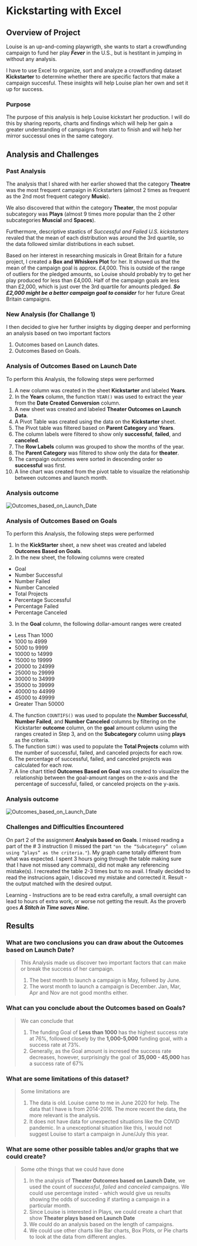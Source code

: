 # Kickstarting with Excel

## Overview of Project
Louise is an up-and-coming playwrigth, she wants to start a crowdfunding campaign to fund her play ***Fever*** in the U.S., but is hestitant in jumping in without any analysis.

I have to use Excel to organize, sort and analyze a crowdfunding dataset **Kickstarter** to determine whether there are specific factors that make a campaign succesful. These insights will help Louise plan her own and set it up for success. 

### Purpose
The purpose of this analysis is help Louise kickstart her production. I will do this by sharing reports, charts and findings which will help her gain a greater understanding of campaigns from start to finish and will help her mirror successul ones in the same category. 

## Analysis and Challenges

### Past Analysis 
The analysis that I shared with her earlier showed that the category **Theatre** was the most frequent campaign in Kickstarters (almost 2 times as frequent as the 2nd most frequent category **Music**). 

We also discovered that within the category **Theater**, the most popular subcategory was **Plays** (almost 9 times more popular than the 2 other subcategories **Muscial** and **Spaces**). 

Furthermore, descriptive stastics of *Successful and Failed U.S. kickstarters* revaled that the mean of each distribution was around the 3rd quartile, so the data followed similar distributions in each subset. 

Based on her interest in researching musicals in Great Britain for a future project, I created a **Box and Whiskers Plot** for her. It showed us that the mean of the campaign goal is approx. £4,000. This is outside of the range of outliers for the pledged amounts, so Louise should probably try to get her play produced for less than £4,000. Half of the campaign goals are less than £2,000, which is just over the 3rd quartile for amounts pledged. ***So £2,000 might be a better campaign goal to consider*** for her future Great Britain campaigns.

### New Analysis (for Challange 1)
I then decided to give her further insights by digging deeper and performing an analysis based on two important factors
1) Outcomes based on Launch dates. 
2) Outcomes Based on Goals. 

### Analysis of Outcomes Based on Launch Date
To perform this Analysis, the following steps were performed 
1) A new column was created in the sheet **Kickstarter** and labeled **Years**.
2) In the **Years** column, the function `YEAR()` was used to extract the year from the **Date Created Conversion** column.
3) A new sheet was created and labeled **Theater Outcomes on Launch Data**.
4) A Pivot Table was created using the data on the **Kickstarter** sheet.
5) The Pivot table was filtered based on **Parent Category** and **Years**. 
6) The column labels were filtered to show only **successful**, **failed**, and **canceled**.
7) The **Row Labels** column was grouped to show the months of the year.
8) The **Parent Category** was filtered to show only the data for **theater**.
9) The campaign outcomes were sorted in descending order so **successful** was first.
10) A line chart was created from the pivot table to visualize the relationship between outcomes and launch month.

### Analysis outcome

![Outcomes_based_on_Launch_Date](./resources/Theater_Outcomes_vs_Launch.png)

### Analysis of Outcomes Based on Goals
To perform this Analysis, the following steps were performed
1) In the **KickStarter** sheet, a new sheet was created and labeled **Outcomes Based on Goals**.
2) In the new sheet, the following columns were created 
* Goal 
* Number Successful
* Number Failed
* Number Canceled
* Total Projects
* Percentage Successful
* Percentage Failed
* Percentage Canceled

3) In the **Goal** column, the following dollar-amount ranges were created
* Less Than 1000
* 1000 to 4999
* 5000 to 9999
* 10000 to 14999
* 15000 to 19999
* 20000 to 24999
* 25000 to 29999
* 30000 to 34999
* 35000 to 39999
* 40000 to 44999
* 45000 to 49999
* Greater Than 50000

4) The function `COUNTIFS()` was used to populate the **Number Successful**, **Number Failed**, and **Number Canceled** columns by filtering on the Kickstarter **outcome** column, on the **goal** amount column using the ranges created in Step 3, and on the **Subcategory** column using **plays** as the criteria.
5) The function `SUM()` was used to populate the **Total Projects** column with the number of successful, failed, and canceled projects for each row.
6) The percentage of successful, failed, and canceled projects was calculated for each row.
7) A line chart titled **Outcomes Based on Goal** was created to visualize the relationship between the goal-amount ranges on the x-axis and the percentage of successful, failed, or canceled projects on the y-axis.

### Analysis outcome
![Outcomes_based_on_Launch_Date](./resources/Outcomes_vs_Goals.png)


### Challenges and Difficulties Encountered

On part 2 of the assignment **Analysis based on Goals**. I missed reading a part of the # 3 instruction (I missed the part `"on the “Subcategory” column using “plays” as the criteria."`). My graph came totally different from what was expected. I spent 3 hours going through the table making sure that I have not missed any comma(s), did not make any referencing mistake(s). I recreated the table 2-3 times but to no avail. I finally decided to read the instrucions again, I discoved my mistake and corrected it. Result - the output matched with the desired output.

Learning - Instructions are to be read extra carefully, a small oversight can lead to hours of extra work, or worse not getting the result. As the proverb goes ***A Stitch in Time saves Nine.***

## Results

### What are two conclusions you can draw about the Outcomes based on Launch Date?
>This Analysis made us discover two important factors that can make or break the success of her campaign.
>1) The best month to launch a campaign is May, follwed by June.
>2) The worst month to launch a campaign is December. Jan, Mar, Apr and Nov are not good months either.


### What can you conclude about the Outcomes based on Goals?

>We can conclude that
>1) The funding Goal of **Less than 1000** has the highest success rate at 76%, followed closely by the **1,000-5,000** funding goal, with a success rate at 73%.
>2) Generally, as the Goal amount is incresed the success rate decreases, however, surprisingly the goal of **35,000 - 45,000** has a success rate of 67%

### What are some limitations of this dataset?
>Some limitations are
>1) The data is old. Louise came to me in June 2020 for help. The data that I have is from 2014-2016. The more recent the data, the more relevant is the analysis.
>2) It does not have data for unexpected situations like the COVID pandemic. In a unexceptional situation like this, I would not suggest Louise to start a campaign in June/July this year.

### What are some other possible tables and/or graphs that we could create?
>Some othe things that we could have done
>1) In the analysis of **Theater Outcomes based on Launch Date**, we used the count of *successful*, *failed* and *canceled* campaigns. We could use percentage insted - which would give us results showing the odds of succeding if starting a campaign in a particular month. 
>2) Since Louise is interested in Plays, we could create a chart that show **Theater plays based on Launch Date**
>3) We could do an analysis based on the length of campaigns.
>4) We could use other charts like Bar charts, Box Plots, or Pie charts to look at the data from different angles.
